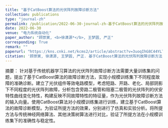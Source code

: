 ```yaml
---
title: "基于CatBoost算法的光伏阵列故障诊断方法"
collection: publications
type: "journal-zh"
permalink: /publication/2022-06-30-journal-zh-基于CatBoost算法的光伏阵列故障诊断方法
date: 2022-06-30
venue: "电力系统自动化"
paper_author: "顾崇寅, <b>徐潇源*</b>, 王梦圆, 严正"
corresponding: True
remark: ""
paperurl: "https://kns.cnki.net/kcms2/article/abstract?v=3uoqIhG8C44YLTlOAiTRKibYlV5Vjs7ioT0BO4yQ4m_mOgeS2ml3UBliRfKRYir8tBEp4rBjouAYxzuOuX2Ik7yDhi_--MSR&uniplatform=NZKPT"
citation: '顾崇寅, 徐潇源, 王梦圆, 严正. 基于CatBoost算法的光伏阵列故障诊断方法[J]. 电力系统自动化, 2023, 47(02): 105-114.'
---
```


摘要：
针对基于传统机器学习算法的光伏阵列故障诊断方法需要大量训练集的问题，提出了基于CatBoost算法的故障诊断方法，实现小规模训练集下不同程度故障的准确诊断。建立了光伏组件等效电路模型，考虑短路、开路、老化、局部阴影下不同程度的光伏阵列故障，分析包含旁路二极管和阻塞二极管的光伏阵列的伏安特性曲线变化特性，构建反映不同故障特性的特征量，作为光伏阵列故障诊断方法的输入向量。使用CatBoost算法对小规模训练集进行训练，建立基于CatBoost算法的故障诊断模型。为验证所提方法的效果，分别进行了仿真和实验分析。将所提方法与传统神经网络算法、其他决策树算法进行对比，验证了所提方法在小规模训练集下的准确性与稳定性。